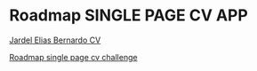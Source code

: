 # Roadmap SINGLE PAGE CV APP
[Jardel Elias Bernardo CV](https://jardellion.github.io/single-page-cv/)

[Roadmap single page cv challenge](https://roadmap.sh/projects/single-page-cv)
